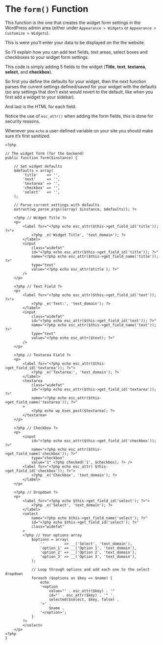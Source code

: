 # The `form()` Function

This function is the one that creates the widget form settings in the WordPress admin area (either under `Appearance > Widgets` or `Appearance > Customize > Widgets`).

This is were you’ll enter your data to be displayed on the the website.

So I’ll explain how you can add text fields, text areas, select boxes and checkboxes to your widget form settings.

This code is simply adding 5 fields to the widget (**Title**, **text**, **textarea**, **select**, and **checkbox**).

So first you define the defaults for your widget, then the next function parses the current settings defined/saved for your widget with the defaults (so any settings that don’t exist would revert to the default, like when you first add a widget to your sidebar).

And last is the HTML for each field.

Notice the use of `esc_attr()` when adding the form fields, this is done for security reasons.

Whenever you `echo` a user-defined variable on your site you should make sure it’s first sanitized.

```html+php
<?php

// The widget form (for the backend)
public function form($instance) {

    // Set widget defaults
    $defaults = array(
        'title'    => '',
        'text'     => '',
        'textarea' => '',
        'checkbox' => '',
        'select'   => '',
    );

    // Parse current settings with defaults
    extract(wp_parse_args((array) $instance, $defaults)); ?>

    <?php // Widget Title ?>
    <p>
        <label for="<?php echo esc_attr($this->get_field_id('title')); ?>">
            <?php _e('Widget Title', 'text_domain'); ?>
        </label>
        <input
            class="widefat"
            id="<?php echo esc_attr($this->get_field_id('title')); ?>"
            name="<?php echo esc_attr($this->get_field_name('title')); ?>"
            type="text"
            value="<?php echo esc_attr($title ); ?>"
        />
    </p>

    <?php // Text Field ?>
    <p>
        <label for="<?php echo esc_attr($this->get_field_id('text')); ?>">
            <?php _e('Text:', 'text_domain'); ?>
        </label>
        <input
            class="widefat"
            id="<?php echo esc_attr($this->get_field_id('text')); ?>"
            name="<?php echo esc_attr($this->get_field_name('text')); ?>"
            type="text"
            value="<?php echo esc_attr($text); ?>"
        />
    </p>

    <?php // Textarea Field ?>
    <p>
        <label for="<?php echo esc_attr($this->get_field_id('textarea')); ?>">
            <?php _e('Textarea:', 'text_domain'); ?>
        </label>
        <textarea
            class="widefat"
            id="<?php echo esc_attr($this->get_field_id('textarea')); ?>"
            name="<?php echo esc_attr($this->get_field_name('textarea')); ?>"
        >
            <?php echo wp_kses_post($textarea); ?>
        </textarea>
    </p>

    <?php // Checkbox ?>
    <p>
        <input
            id="<?php echo esc_attr($this->get_field_id('checkbox')); ?>"
            name="<?php echo esc_attr($this->get_field_name('checkbox')); ?>"
            type="checkbox"
            value="1" <?php checked('1', $checkbox); ?> />
        <label for="<?php echo esc_attr( $this->get_field_id('checkbox')); ?>">
            <?php _e('Checkbox', 'text_domain'); ?>
        </label>
    </p>

    <?php // Dropdown ?>
    <p>
        <label for="<?php echo $this->get_field_id('select'); ?>">
            <?php _e('Select', 'text_domain'); ?>
        </label>
        <select
            name="<?php echo $this->get_field_name('select'); ?>"
            id="<?php echo $this->get_field_id('select'); ?>"
            class="widefat"
        >
        <?php // Your options array
            $options = array(
                ''         => __('Select', 'text_domain'),
                'option_1' => __('Option 1', 'text_domain'),
                'option_2' => __('Option 2', 'text_domain'),
                'option_3' => __('Option 3', 'text_domain'),
            );

            // Loop through options and add each one to the select dropdown
            foreach ($options as $key => $name) {
                echo
                '<option
                    value="' . esc_attr($key) . '"
                    id="' . esc_attr($key) . '" '.
                    selected($select, $key, false) .
                '>' .
                    $name .
                '</option>';
            }
        ?>
        </select>
    </p>
<?php
}
```
